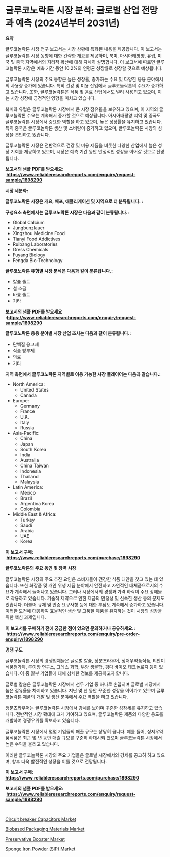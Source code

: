 <p><h1>글루코노락톤 시장 분석: 글로벌 산업 전망과 예측 (2024년부터 2031년)</h1></p><p><strong>요약</strong></p>
<p><p>글루코놀락톤 시장 연구 보고서는 시장 상황에 특화된 내용을 제공합니다. 이 보고서는 글루코놀락톤 시장 동향에 대한 간략한 개요를 제공하며, 북미, 아시아태평양, 유럽, 미국 및 중국 지역에서의 지리적 확산에 대해 자세히 설명합니다. 이 보고서에 따르면 글루코놀락톤 시장은 예측 기간 동안 10.2%의 연평균 성장률로 성장할 것으로 예상됩니다.</p><p>글루코놀락톤 시장의 주요 동향은 높은 성장률, 증가하는 수요 및 다양한 응용 분야에서의 사용량 증가에 있습니다. 특히 건강 및 미용 산업에서 글루코놀락톤의 수요가 증가하고 있습니다. 또한, 글루코놀락톤은 식품 및 음료 산업에서도 널리 사용되고 있으며, 이는 시장 성장에 긍정적인 영향을 미치고 있습니다.</p><p>북미와 유럽은 글루코놀락톤 시장에서 큰 시장 점유율을 보유하고 있으며, 이 지역의 글루코놀락톤 수요는 계속해서 증가할 것으로 예상됩니다. 아시아태평양 지역 및 중국도 글루코놀락톤 시장에서 중요한 역할을 하고 있으며, 높은 성장률을 유지하고 있습니다. 특히 중국은 글루코놀락톤 생산 및 소비량이 증가하고 있으며, 글루코놀락톤 시장의 성장을 견인하고 있습니다.</p><p>글루코놀락톤 시장은 전반적으로 건강 및 미용 제품을 비롯한 다양한 산업에서 높은 성장 기회를 제공하고 있으며, 시장은 예측 기간 동안 안정적인 성장을 이어갈 것으로 전망됩니다.</p></p>
<p><strong>보고서의 샘플 PDF를 받으세요: &nbsp;<a href="https://www.reliableresearchreports.com/enquiry/request-sample/1898290">https://www.reliableresearchreports.com/enquiry/request-sample/1898290</a></strong></p>
<p><strong>시장 세분화:</strong></p>
<p><strong> 글루코노락톤 시장은 개요, 배포, 애플리케이션 및 지역으로 더 분류됩니다. :</strong></p>
<p><strong>구성요소 측면에서는 글루코노락톤 시장은 다음과 같이 분류됩니다.:</strong></p>
<p><ul><li>Global Calcium</li><li>Jungbunzlauer</li><li>Xingzhou Medicine Food</li><li>Tianyi Food Addictives</li><li>Ruibang Laboratories</li><li>Gress Chemicals</li><li>Fuyang Biology</li><li>Fengda Bio-Technology</li></ul></p>
<p><strong> 글루코노락톤 유형별 시장 분석은 다음과 같이 분류됩니다.:</strong></p>
<p><ul><li>칼슘 솔트</li><li>철 소금</li><li>바륨 솔트</li><li>기타</li></ul></p>
<p><strong>보고서의 샘플 PDF를 받으세요 :<a href="https://www.reliableresearchreports.com/enquiry/request-sample/1898290">https://www.reliableresearchreports.com/enquiry/request-sample/1898290</a></strong></p>
<p><strong> 글루코노락톤 응용 분야별 시장 산업 조사는 다음과 같이 분류됩니다.:</strong></p>
<p><ul><li>단백질 응고제</li><li>식품 방부제</li><li>의료</li><li>기타</li></ul></p>
<p><strong>지역 측면에서 글루코노락톤 지역별로 이용 가능한 시장 플레이어는 다음과 같습니다.:</strong></p>
<p><ul>
    <li>
        North America:
        <ul>
            <li>United States</li>
            <li>Canada</li>
        </ul>
    </li>
    <li>
        Europe:
        <ul>
            <li>Germany</li>
            <li>France</li>
            <li>U.K.</li>
            <li>Italy</li>
            <li>Russia</li>
        </ul>
    </li>
    <li>
        Asia-Pacific:
        <ul>
            <li>China</li>
            <li>Japan</li>
            <li>South Korea</li>
            <li>India</li>
            <li>Australia</li>
            <li>China Taiwan</li>
            <li>Indonesia</li>
            <li>Thailand</li>
            <li>Malaysia</li>
        </ul>
    </li>
    <li>
        Latin America:
        <ul>
            <li>Mexico</li>
            <li>Brazil</li>
            <li>Argentina Korea</li>
            <li>Colombia</li>
        </ul>
    </li>
    <li>
        Middle East & Africa:
        <ul>
            <li>Turkey</li>
            <li>Saudi</li>
            <li>Arabia</li>
            <li>UAE</li>
            <li>Korea</li>
        </ul>
    </li>
    </ul></p>
<p><strong>이 보고서 구매: &nbsp;<a href="https://www.reliableresearchreports.com/purchase/1898290">https://www.reliableresearchreports.com/purchase/1898290</a></strong></p>
<p><strong>글루코노락톤의 주요 동인 및 장벽 시장</strong></p>
<p><p>글루코놀락톤 시장의 주요 추진 요인은 소비자들이 건강한 식품 대안을 찾고 있는 데 있습니다. 또한 화장품 및 개인 위생 제품 분야에서 안전하고 자연적인 대체품으로서의 수요가 계속해서 늘어나고 있습니다. 그러나 시장에서의 경쟁과 가격 하락이 주요 장애물로 작용하고 있습니다. 기술적 제약으로 인한 제품의 안정성 및 신속한 생산 등의 문제도 있습니다. 더불어 규제 및 인증 요구사항 등에 대한 부담도 계속해서 증가하고 있습니다. 이러한 도전에 대응하여 효율적인 생산 및 고품질 제품을 유지하는 것이 시장의 성장을 위한 핵심 과제입니다.</p></p>
<p><strong>이 보고서를 구매하기 전에 궁금한 점이 있으면 문의하거나 공유하세요.: &nbsp;<a href="https://www.reliableresearchreports.com/enquiry/pre-order-enquiry/1898290">https://www.reliableresearchreports.com/enquiry/pre-order-enquiry/1898290</a></strong></p>
<p><strong>경쟁 구도</strong></p>
<p><p>글루코놀락톤 시장의 경쟁업체들은 글로벌 칼슘, 정분츠라우어, 싱저우약품식품, 티안이 식품첨가제, 루이방 연구소, 그레스 화학, 부양 생물학, 펑다 바이오 테크놀로지 등이 있습니다. 이 중 일부 기업들에 대해 상세한 정보를 제공하고자 합니다.</p><p>글로벌 칼슘은 글루코놀락톤 시장에서 선두 기업 중 하나로 손꼽히며 글로벌 시장에서 높은 점유율을 차지하고 있습니다. 지난 몇 년 동안 꾸준한 성장을 이어가고 있으며 글루코놀락톤 제품의 개발 및 생산 분야에서 주요 역할을 하고 있습니다.</p><p>정분츠라우어는 글루코놀락톤 시장에서 강세를 보이며 꾸준한 성장세를 유지하고 있습니다. 전반적인 시장 확대에 크게 기여하고 있으며, 글루코놀락톤 제품의 다양한 용도를 개발하여 경쟁우위를 확보하고 있습니다.</p><p>글루코놀락톤 시장에서 몇몇 기업들의 매출 규모는 상당히 큽니다. 예를 들어, 싱저우약품식품은 최근 몇 년 동안 매출 규모를 꾸준히 확대시켜 왔으며 글루코놀락톤 시장에서 높은 수익을 올리고 있습니다.</p><p>이러한 글루코놀락톤 시장의 주요 기업들은 글로벌 시장에서의 강세를 공고히 하고 있으며, 향후 더욱 발전적인 성장을 이룰 것으로 전망됩니다.</p></p>
<p><strong>이 보고서 구매: &nbsp; <a href="https://www.reliableresearchreports.com/purchase/1898290">https://www.reliableresearchreports.com/purchase/1898290</a></strong></p>
<p><strong>보고서의 샘플 PDF를 받으세요: &nbsp;<a href="https://www.reliableresearchreports.com/enquiry/request-sample/1898290">https://www.reliableresearchreports.com/enquiry/request-sample/1898290</a></strong><strong></strong></p>
<p>&nbsp;</p>
<p><p><a href="https://view.publitas.com/reportprime-1/circuit-breaker-capacitors-market-size-share-trends-analysis-report-by-material-by-type-by-end-user-by-region-and-segment-forecasts-2024-2031/">Circuit breaker Capacitors Market</a></p><p><a href="https://eight-handstand-8fb.notion.site/Biobased-Packaging-Materials-Market-Provides-Detailed-Segmentation-of-this-Market-based-on-Type-App-5c17507eea594985a3039cd81faac8b3">Biobased Packaging Materials Market</a></p><p><a href="https://simplistic-meeting-7ee.notion.site/Preservative-Booster-Market-Size-Global-Industry-Overview-Market-Segmentation-and-Forecast-2024-t-3b1ff69596a94fc4bec5156182776daa">Preservative Booster Market</a></p><p><a href="https://github.com/Sinjinluong3e0awx2m195k76/Market-Research-Report-List-1/blob/main/sponge-iron-powder-sip-market.md">Sponge Iron Powder (SIP) Market</a></p></p>